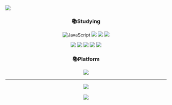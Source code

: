 <img src="https://capsule-render.vercel.app/api?type=waving&color=auto&height=200&section=header&text=Hi,&nbsp;I'm&nbsp;Yunjin!&fontSize=90" />

<div align = "center">

### 📚Studying
![JavaScript](https://img.shields.io/badge/JavaScript-F7DF1E.svg?&style=for-the-badge&logo=JavaScript&logoColor=white)
<img src="https://img.shields.io/badge/MySQL-4479A1?style=for-the-badge&logo=MySQL&logoColor=white">
<img src="https://img.shields.io/badge/Node.js-339933?style=for-the-badge&logo=Node.js&logoColor=white">
<img src="https://img.shields.io/badge/GitHub-181717?style=for-the-badge&logo=GitHub&logoColor=white">
<br>
  
<img src="https://img.shields.io/badge/Sequelize-52B0E7?style=for-the-badge&logo=Sequelize&logoColor=white">
<img src="https://img.shields.io/badge/MongoDB-47A248?style=for-the-badge&logo=MongoDB&logoColor=white">
<img src="https://img.shields.io/badge/Express-000000?style=for-the-badge&logo=Express&logoColor=white">
<img src="https://img.shields.io/badge/NGINX-009639?style=for-the-badge&logo=NGINX&logoColor=white">
<img src="https://img.shields.io/badge/Socket.io-010101?style=for-the-badge&logo=Socket.io&logoColor=white">
<br>
  
### 📚Platform
<img src="https://img.shields.io/badge/Visual Studio Code-007ACC?style=for-the-badge&logo=Visual Studio Code&logoColor=white">

  <br>
  <hr>
  
<div align="center"><img src="https://github-readme-stats.vercel.app/api/top-langs/?username=yunjin5450&layout=compact">	</div>	
  <br>
<div align="center"><img src="https://github-readme-stats.vercel.app/api?username=Yunjin&theme=tokyonight&show_icons=true"> </div>

